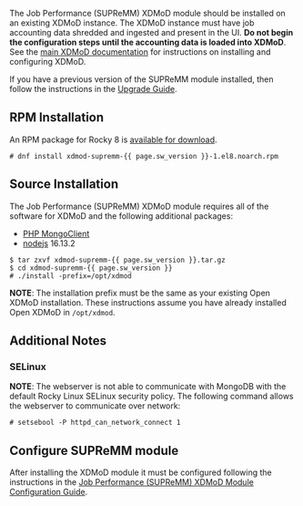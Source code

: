 The Job Performance (SUPReMM) XDMoD module should be installed on an existing XDMoD
instance.  The XDMoD instance must have job accounting data shredded and
ingested and present in the UI. **Do not begin the configuration steps until the
accounting data is loaded into XDMoD**.  See the [main XDMoD
documentation](https://open.xdmod.org) for instructions on installing and
configuring XDMoD.

If you have a previous version of the SUPReMM module installed, then
follow the instructions in the [Upgrade Guide](supremm-upgrade.html).

RPM Installation
----------------

An RPM package for Rocky 8 is [available for download](https://github.com/ubccr/xdmod-supremm/releases/latest).

    # dnf install xdmod-supremm-{{ page.sw_version }}-1.el8.noarch.rpm

Source Installation
-------------------

The Job Performance (SUPReMM) XDMoD module requires all of the software for XDMoD and
the following additional packages:

- [PHP MongoClient][]
- [nodejs][] 16.13.2

[nodejs]:          https://nodejs.org
[PHP MongoClient]:     http://php.net/manual/en/class.mongoclient.php

    $ tar zxvf xdmod-supremm-{{ page.sw_version }}.tar.gz
    $ cd xdmod-supremm-{{ page.sw_version }}
    # ./install -prefix=/opt/xdmod

**NOTE**: The installation prefix must be the same as your existing Open
XDMoD installation. These instructions assume you have already installed
Open XDMoD in `/opt/xdmod`.

Additional Notes
----------------

### SELinux

**NOTE**: The webserver is not able to communicate with MongoDB with the
default Rocky Linux SELinux security policy. The following command allows the
webserver to communicate over network:

    # setsebool -P httpd_can_network_connect 1

Configure SUPReMM module
------------------------

After installing the XDMoD module it must be configured following the 
instructions in the [Job Performance (SUPReMM) XDMoD Module Configuration Guide](supremm-configuration.html).

